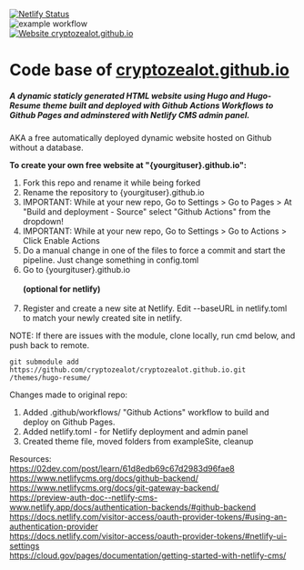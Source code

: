 [![Netlify Status](https://api.netlify.com/api/v1/badges/338b24b5-0c9c-4c7f-9c61-589f40985a94/deploy-status)](https://app.netlify.com/sites/cryptozealot/deploys)<br>
![example workflow](https://github.com/cryptozealot/cryptozealot.github.io/actions/workflows/pages.yml/badge.svg)<br>
[![Website cryptozealot.github.io](https://img.shields.io/website-up-down-green-red/http/shields.io.svg)](https://cryptozealot.github.io/)

# Code base of [cryptozealot.github.io](https://cryptozealot.github.io/)

##### A dynamic staticly generated HTML website using Hugo and Hugo-Resume theme built and deployed with Github Actions Workflows to Github Pages and adminstered with Netlify CMS admin panel.

AKA a free automatically deployed dynamic website hosted on Github without a database.

<b>To create your own free website at "{yourgituser}.github.io":</b>

1. Fork this repo and rename it while being forked
2. Rename the repository to {yourgituser}.github.io
3. IMPORTANT: While at your new repo, Go to Settings > Go to Pages > At "Build and deployment - Source" select "Github Actions" from the dropdown!
4. IMPORTANT: While at your new repo, Go to Settings > Go to Actions > Click Enable Actions
5. Do a manual change in one of the files to force a commit and start the pipeline. Just change something in config.toml
6. Go to {yourgituser}.github.io <br><br>
<B>(optional for netlify)</B><br><br>
6. Register and create a new site at Netlify. Edit --baseURL in netlify.toml to match your newly created site in netlify.<br>

NOTE: If there are issues with the module, clone locally, run cmd below, and push back to remote. 

```git submodule add https://github.com/cryptozealot/cryptozealot.github.io.git /themes/hugo-resume/```

Changes made to original repo:
1. Added .github/workflows/ "Github Actions" workflow to build and deploy on Github Pages.
2. Added netlify.toml - for Netlify deployment and admin panel
3. Created theme file, moved folders from exampleSite, cleanup

Resources:
<br>https://02dev.com/post/learn/61d8edb69c67d2983d96fae8
<br>https://www.netlifycms.org/docs/github-backend/
<br>https://www.netlifycms.org/docs/git-gateway-backend/
<br>https://preview-auth-doc--netlify-cms-www.netlify.app/docs/authentication-backends/#github-backend
<br>https://docs.netlify.com/visitor-access/oauth-provider-tokens/#using-an-authentication-provider
<br>https://docs.netlify.com/visitor-access/oauth-provider-tokens/#netlify-ui-settings
<br>https://cloud.gov/pages/documentation/getting-started-with-netlify-cms/
